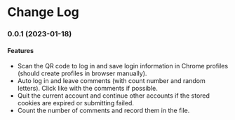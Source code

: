 # Change Log

### 0.0.1 (2023-01-18)

#### Features

- Scan the QR code to log in and save login information in Chrome profiles (should create profiles in browser manually).
- Auto log in and leave comments (with count number and random letters). Click like with the comments if possible.
- Quit the current account and continue other accounts if the stored cookies are expired or submitting failed.
- Count the number of comments and record them in the file.
